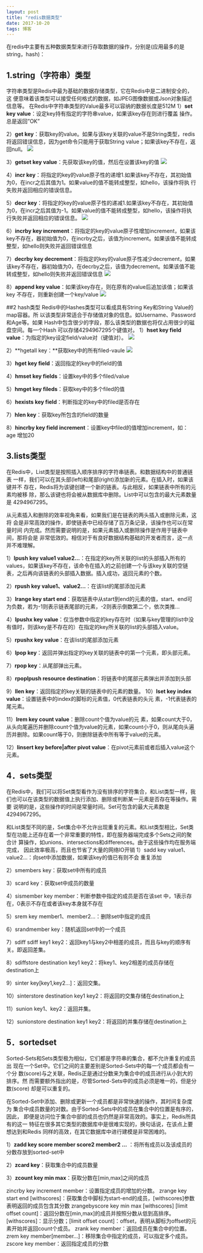 ```yaml
---
layout: post
title: "redis数据类型"
date: 2017-10-20
tags: 博客
---
```

在redis中主要有五种数据类型来进行存取数据的操作，分别是(应用最多的是string，hash)：
## 1.string（字符串）类型
字符串类型是Redis中最为基础的数据存储类型，它在Redis中是二进制安全的，这  便意味着该类型可以接受任何格式的数据，如JPEG图像数据或Json对象描述信息等。  在Redis中字符串类型的Value最多可以容纳的数据长度是512M
1）**set key value**：设定key持有指定的字符串value，如果该key存在则进行覆盖  操作。总是返回”OK”

2）**get key**：获取key的value。如果与该key关联的value不是String类型，redis 将返回错误信息，因为get命令只能用于获取String value；如果该key不存在，返  回null。
![](https://bszwp.github.io/images/posts/redis/string1.png) 

3）**getset key value**：先获取该key的值，然后在设置该key的值
![](https://bszwp.github.io/images/posts/redis/string2.png) 

4）**incr key**：将指定的key的value原子性的递增1.如果该key不存在，其初始值  为0，在incr之后其值为1。如果value的值不能转成整型，如hello，该操作将执  行失败并返回相应的错误信息。

5）**decr key**：将指定的key的value原子性的递减1.如果该key不存在，其初始值  为0，在incr之后其值为-1。如果value的值不能转成整型，如hello，该操作将执  行失败并返回相应的错误信息。
![](https://bszwp.github.io/images/posts/redis/string3.png) 

6）**incrby key increment**：将指定的key的value原子性增加increment，如果该 key不存在，器初始值为0，在incrby之后，该值为increment。如果该值不能转成  整型，如hello则失败并返回错误信息

7）**decrby key decrement**：将指定的key的value原子性减少decrement，如果  该key不存在，器初始值为0，在decrby之后，该值为decrement。如果该值不能  转成整型，如hello则失败并返回错误信息
![](https://bszwp.github.io/images/posts/redis/string4.png) 

8）**append key value**：如果该key存在，则在原有的value后追加该值；如果该 key 不存在，则重新创建一个key/value
![](https://bszwp.github.io/images/posts/redis/string5.png) 

##2 hash类型
Redis中的Hashes类型可以看成具有String Key和String Value的map容器。所  以该类型非常适合于存储值对象的信息。如Username、Password和Age等。如果 Hash中包含很少的字段，那么该类型的数据也将仅占用很少的磁盘空间。每一个Hash 可以存储4294967295个键值对。
 1）**hset key field value**：为指定的key设定field/value对（键值对）。
![](https://bszwp.github.io/images/posts/redis/hash.png) 

 2）**hgetall key：**获取key中的所有filed-vaule
![](https://bszwp.github.io/images/posts/redis/hash1.png) 

3）**hget key field**：返回指定的key中的field的值

4）**hmset key fields**：设置key中的多个filed/value

5）**hmget key fileds**：获取key中的多个filed的值

6）**hexists key field**：判断指定的key中的filed是否存在

7）**hlen key**：获取key所包含的field的数量

8）**hincrby key field increment**：设置key中filed的值增加increment，如：age 增加20


## 3.lists类型

在Redis中，List类型是按照插入顺序排序的字符串链表。和数据结构中的普通链表  一样，我们可以在其头部(left)和尾部(right)添加新的元素。在插入时，如果该键并不  存在，Redis将为该键创建一个新的链表。与此相反，如果链表中所有的元素均被移  除，那么该键也将会被从数据库中删除。List中可以包含的最大元素数量是 4294967295。

  从元素插入和删除的效率视角来看，如果我们是在链表的两头插入或删除元素，这将  会是非常高效的操作，即使链表中已经存储了百万条记录，该操作也可以在常量时间  内完成。然而需要说明的是，如果元素插入或删除操作是作用于链表中间，那将会是  非常低效的。相信对于有良好数据结构基础的开发者而言，这一点并不难理解。

1）**lpush key value1 value2...**：在指定的key所关联的list的头部插入所有的 values，如果该key不存在，该命令在插入的之前创建一个与该key关联的空链  表，之后再向该链表的头部插入数据。插入成功，返回元素的个数。

2）**rpush key value1、value2…**：在该list的尾部添加元素

3）**lrange key start end**：获取链表中从start到end的元素的值，start、end可  为负数，若为-1则表示链表尾部的元素，-2则表示倒数第二个，依次类推…


4）**lpushx key value**：仅当参数中指定的key存在时（如果与key管理的list中没  有值时，则该key是不存在的）在指定的key所关联的list的头部插入value。

5）**rpushx key value**：在该list的尾部添加元素

6）**lpop key**：返回并弹出指定的key关联的链表中的第一个元素，即头部元素。

7）**rpop key**：从尾部弹出元素。

8）**rpoplpush resource destination**：将链表中的尾部元素弹出并添加到头部

9）**llen key**：返回指定的key关联的链表中的元素的数量。
10）**lset key index value**：设置链表中的index的脚标的元素值，0代表链表的头元  素，-1代表链表的尾元素。

11）**lrem key count value**：删除count个值为value的元
素，如果count大于0，从头向尾遍历并删除count个值为value的元素，如果count小于0，则从尾向头遍历并删除。如果count等于0，则删除链表中所有等于value的元素。

12）**linsert key before|after pivot value**：在pivot元素前或者后插入value这个  元素。

## 4．sets类型

在Redis中，我们可以将Set类型看作为没有排序的字符集合，和List类型一样，我  们也可以在该类型的数据值上执行添加、删除或判断某一元素是否存在等操作。需要  说明的是，这些操作的时间是常量时间。Set可包含的最大元素数是4294967295。

和List类型不同的是，Set集合中不允许出现重复的元素。和List类型相比，Set类  型在功能上还存在着一个非常重要的特性，即在服务器端完成多个Sets之间的聚合计  算操作，如unions、intersections和differences。由于这些操作均在服务端完成，  因此效率极高，而且也节省了大量的网络IO开销
1）sadd key value1、value2…：向set中添加数据，如果该key的值已有则不会  重复添加

2）smembers key：获取set中所有的成员

3）scard key：获取set中成员的数量

4）sismember key member：判断参数中指定的成员是否在该set
中，1表示存  在，0表示不存在或者该key本身就不存在

5）srem key member1、member2…：删除set中指定的成员

6）srandmember key：随机返回set中的一个成员

7）sdiff sdiff key1 key2：返回key1与key2中相差的成员，而且与key的顺序有  关。即返回差集。

8）sdiffstore destination key1 key2：将key1、key2相差的成员存储在 destination上

9）sinter key[key1,key2…]：返回交集。

10）sinterstore destination key1 key2：将返回的交集存储在destination上

11）sunion key1、key2：返回并集。

12）sunionstore destination key1 key2：将返回的并集存储在destination上

## 5．sortedset
Sorted-Sets和Sets类型极为相似，它们都是字符串的集合，都不允许重复的成员出  现在一个Set中。它们之间的主要差别是Sorted-Sets中的每一个成员都会有一个分  数(score)与之关联，Redis正是通过分数来为集合中的成员进行从小到大的排序。然  而需要额外指出的是，尽管Sorted-Sets中的成员必须是唯一的，但是分数(score) 却是可以重复的。

在Sorted-Set中添加、删除或更新一个成员都是非常快速的操作，其时间复杂度为  集合中成员数量的对数。由于Sorted-Sets中的成员在集合中的位置是有序的，因此，  即便是访问位于集合中部的成员也仍然是非常高效的。事实上，Redis所具有的这一  特征在很多其它类型的数据库中是很难实现的，换句话说，在该点上要想达到和Redis 同样的高效，在其它数据库中进行建模是非常困难的。

1）**zadd key score member score2 member2 …** ：将所有成员以及该成员的  分数存放到sorted-set中

2）**zcard key**：获取集合中的成员数量

3）**zcount key min max**：获取分数在[min,max]之间的成员

zincrby key increment member：设置指定成员的增加的分数。
zrange key start end [withscores]：获取集合中脚标为start-end的成员，[withscores]参数表明返回的成员包含其分数
zrangebyscore key min max [withscores] [limit offset count]：返回分数在[min,max]的成员并按照分数从低到高排序。[withscores]：显示分数；[limit offset count]：offset，表明从脚标为offset的元素开始并返回count个成员。
zrank key member：返回成员在集合中的位置。
zrem key member[member…]：移除集合中指定的成员，可以指定多个成员。
zscore key member：返回指定成员的分数




